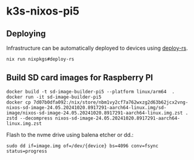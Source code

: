 # k3s-nixos-pi5

## Deploying

Infrastructure can be automatically deployed to devices using [deploy-rs](https://github.com/serokell/deploy-rs).

```
nix run nixpkgs#deploy-rs
```

## Build SD card images for Raspberry PI

```
docker build -t sd-image-builder-pi5 --platform linux/arm64  .
docker run -it sd-image-builder-pi5
docker cp 7d07b0dfa092:/nix/store/nbm1vy2cf7a762wxzg2d63b62jcx2vng-nixos-sd-image-24.05.20241020.8917291-aarch64-linux.img/sd-image/nixos-sd-image-24.05.20241020.8917291-aarch64-linux.img.zst .
zstd --decompress nixos-sd-image-24.05.20241020.8917291-aarch64-linux.img.zst
```


Flash to the nvme drive using balena etcher or dd.:

```
sudo dd if=image.img of=/dev/{device} bs=4096 conv=fsync status=progress
```
